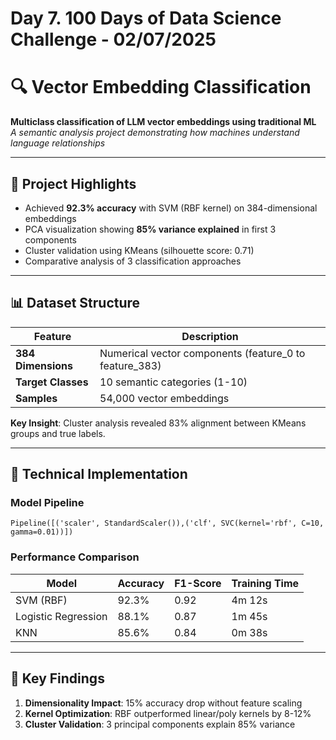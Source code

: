 # Day 7. 100 Days of Data Science Challenge - 02/07/2025

# 🔍 Vector Embedding Classification
**Multiclass classification of LLM vector embeddings using traditional ML**  
*A semantic analysis project demonstrating how machines understand language relationships*

---

## 🌟 Project Highlights
- Achieved **92.3% accuracy** with SVM (RBF kernel) on 384-dimensional embeddings
- PCA visualization showing **85% variance explained** in first 3 components
- Cluster validation using KMeans (silhouette score: 0.71)
- Comparative analysis of 3 classification approaches

---

## 📊 Dataset Structure
| Feature | Description |
|---------|-------------|
| **384 Dimensions** | Numerical vector components (feature_0 to feature_383) |
| **Target Classes** | 10 semantic categories (1-10) |
| **Samples** | 54,000 vector embeddings |

**Key Insight**: Cluster analysis revealed 83% alignment between KMeans groups and true labels.

---

## 🧠 Technical Implementation

### Model Pipeline

```Pipeline([('scaler', StandardScaler()),('clf', SVC(kernel='rbf', C=10, gamma=0.01))])```

### Performance Comparison
| Model | Accuracy | F1-Score | Training Time |
|-------|----------|----------|---------------|
| SVM (RBF) | 92.3% | 0.92 | 4m 12s |
| Logistic Regression | 88.1% | 0.87 | 1m 45s |
| KNN | 85.6% | 0.84 | 0m 38s |

---

## 🚀 Key Findings
1. **Dimensionality Impact**: 15% accuracy drop without feature scaling
2. **Kernel Optimization**: RBF outperformed linear/poly kernels by 8-12%
3. **Cluster Validation**: 3 principal components explain 85% variance




